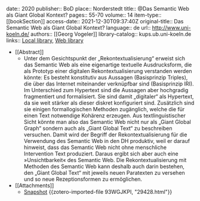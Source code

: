 date:: 2020
publisher:: BoD
place:: Norderstedt
title:: @Das Semantic Web als Giant Global Kontext?
pages:: 55-70
volume:: 14
item-type:: [[bookSection]]
access-date:: 2021-12-30T09:37:40Z
original-title:: Das Semantic Web als Giant Global Kontext?
language:: de
url:: http://www.uni-koeln.de/
authors:: [[Georg Vogeler]]
library-catalog:: kups.ub.uni-koeln.de
links:: [Local library](zotero://select/groups/2386895/items/MFF6EZG2), [Web library](https://www.zotero.org/groups/2386895/items/MFF6EZG2)

- [[Abstract]]
	- Unter dem Gesichtspunkt der „Rekontextualisierung“ erweist sich das Semantic Web als eine eigenartige textuelle Ausdrucksform, die als Prototyp einer digitalen Rekontextualisierung verstanden werden könnte: Es besteht konstitutiv aus Aussagen (Basisprinzip Triples), die über das Internet miteinander verknüpfbar sind (Basisprinzip IRI). Im Unterschied zum Hypertext sind die Aussagen aber hochgradig fragmentiert und formalisiert. Sie sind damit „digitaler“ als Hypertext, da sie weit stärker als dieser diskret konfiguriert sind. Zusätzlich sind sie einigen formallogischen Methoden zugänglich, welche die für einen Text notwendige Kohärenz erzeugen. Aus textlinguistischer Sicht könnte man also das Semantic Web nicht nur als „Giant Global Graph“ sondern auch als „Giant Global Text“ zu beschreiben versuchen. Damit wird der Begriff der Rekontextualisierung für die Verwendung des Semantic Web in den DH produktiv, weil er darauf hinweist, dass das Semantic Web nicht ohne menschliche Intervention Text produziert. Daraus ergibt sich aber auch eine »Unsichtbarkeit« des Semantic Web. Die Rekontextualisierung mit Methoden des Semantic Web kann deshalb auch darin bestehen, den „Giant Global Text“ mit jeweils neuen Paratexten zu versehen und so neue Rezeptionsformen zu ermöglichen.
- [[Attachments]]
	- [Snapshot](https://kups.ub.uni-koeln.de/29428/) {{zotero-imported-file 93WGJKPI, "29428.html"}}